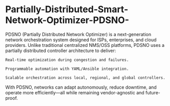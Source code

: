 # Partially-Distributed-Smart-Network-Optimizer-PDSNO-
PDSNO (Partially Distributed Network Optimizer) is a next-generation network orchestration system designed for ISPs, enterprises, and cloud providers. Unlike traditional centralized NMS/OSS platforms, PDSNO uses a partially distributed controller architecture to deliver:

    Real-time optimization during congestion and failures.
    
    Programmable automation with YAML/Ansible integration.
    
    Scalable orchestration across local, regional, and global controllers.

With PDSNO, networks can adapt autonomously, reduce downtime, and operate more efficiently—all while remaining vendor-agnostic and future-proof.
